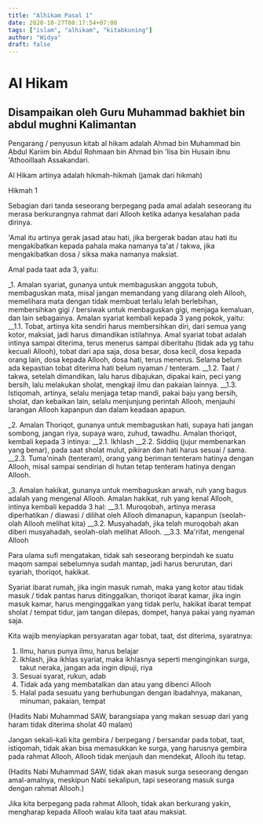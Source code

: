 ```yaml
---
title: "Alhikam Pasal 1"
date: 2020-10-27T08:17:54+07:00
tags: ["islam", "alhikam", "kitabkuning"]
author: "Widya"
draft: false
---
```


# Al Hikam
## Disampaikan oleh Guru Muhammad bakhiet bin abdul mughni Kalimantan

Pengarang / penyusun kitab al hikam adalah Ahmad bin Muhammad bin Abdul Kariim bin Abdul Rohmaan bin Ahmad bin 'Iisa bin Husain ibnu 'Athooillaah Assakandari.

Al Hikam artinya adalah hikmah-hikmah (jamak dari hikmah)

Hikmah 1

Sebagian dari tanda seseorang berpegang pada amal adalah seseorang itu merasa berkurangnya rahmat dari Allooh ketika adanya kesalahan pada dirinya.

'Amal itu artinya gerak jasad atau hati, jika bergerak badan atau hati itu mengakibatkan kepada pahala maka namanya ta'at / takwa, jika mengakibatkan dosa / siksa maka namanya maksiat.

Amal pada taat ada 3, yaitu:

_1. Amalan syariat, gunanya untuk membaguskan anggota tubuh, membaguskan mata, misal jangan memandang yang dilarang oleh Allooh, memelihara mata dengan tidak membuat terlalu lelah berlebihan, membersihkan gigi / bersiwak untuk menbaguskan gigi, menjaga kemaluan, dan lain sebagainya.
Amalan syariat kembali kepada 3 yang pokok, yaitu:
__1.1. Tobat, artinya kita sendiri harus membersihkan diri, dari semua yang kotor, maksiat, jadi harus dimandikan istilahnya.
Amal syariat tobat adalah intinya sampai diterima, terus menerus sampai diberitahu (tidak ada yg tahu kecuali Allooh), tobat dari apa saja, dosa besar, dosa kecil, dosa kepada orang lain, dosa kepada Allooh, dosa hati, terus menerus.
Selama belum ada kepastian tobat diterima hati belum nyaman / tenteram.
__1.2. Taat / takwa, setelah dimandikan, lalu harus dibajukan, dipakai kain, peci yang bersih, lalu melakukan sholat, mengkaji ilmu dan pakaian lainnya.
__1.3. Istiqomah, artinya, selalu menjaga tetap mandi, pakai baju yang bersih, sholat, dan kebaikan lain, selalu menjunjung perintah Allooh, menjauhi larangan Allooh kapanpun dan dalam keadaan apapun.

_2. Amalan Thoriqot, gunanya untuk membaguskan hati, supaya hati jangan sombong, jangan riya, supaya waro, zuhud, tawadhu.
Amalan thoriqot, kembali kepada 3 intinya:
__2.1. Ikhlash
__2.2. Siddiiq (jujur membenarkan yang benar), pada saat sholat mulut, pikiran dan hati harus sesuai / sama.
__2.3. Tuma'ninah (tenteram), orang yang beriman tenteram hatinya dengan Allooh, misal sampai sendirian di hutan tetap tenteram hatinya dengan Allooh.

_3. Amalan hakikat, gunanya untuk membaguskan arwah, ruh yang bagus adalah yang mengenal Allooh.
Amalan hakikat, ruh yang kenal Allooh, intinya kembali kepadda 3 hal:
__3.1. Muroqobah, artinya merasa diperhatikan / diawasi / dilihat oleh Allooh dimanapun, kapanpun (seolah-olah Allooh melihat kita)
__3.2. Musyahadah, jika telah muroqobah akan diberi musyahadah, seolah-olah melihat Allooh.
__3.3. Ma'rifat, mengenal Allooh

Para ulama sufi mengatakan, tidak sah seseorang berpindah ke suatu maqom sampai sebelumnya sudah mantap, jadi harus berurutan, dari syariah, thoriqot, hakikat.

Syariat ibarat rumah, jika ingin masuk rumah, maka yang kotor atau tidak masuk / tidak pantas harus ditinggalkan, thoriqot ibarat kamar, jika ingin masuk kamar, harus menginggalkan yang tidak perlu, hakikat ibarat tempat sholat / tempat tidur, jam tangan dilepas, dompet, hanya pakai yang nyaman saja.

Kita wajib menyiapkan persyaratan agar tobat, taat, dst diterima, syaratnya:

1. Ilmu, harus punya ilmu, harus belajar
2. Ikhlash, jika ikhlas syariat, maka ikhlasnya seperti menginginkan surga, takut neraka, jangan ada ingin dipuji, riya
3. Sesuai syarat, rukun, adab
4. Tidak ada yang membatalkan dan atau yang dibenci Allooh
5. Halal pada sesuatu yang berhubungan dengan ibadahnya, makanan, minuman, pakaian, tempat

(Hadits Nabi Muhammad SAW, barangsiapa yang makan sesuap dari yang haram tidak diterima sholat 40 malam)

Jangan sekali-kali kita gembira / berpegang / bersandar pada tobat, taat, istiqomah, tidak akan bisa memasukkan ke surga, yang harusnya gembira pada rahmat Allooh, Allooh tidak menjauh dan mendekat, Allooh itu tetap.

(Hadits Nabi Muhammad SAW, tidak akan masuk surga seseorang dengan amal-amalnya, meskipun Nabi sekalipun, tapi seseorang masuk surga dengan rahmat Allooh.)

Jika kita berpegang pada rahmat Allooh, tidak akan berkurang yakin, mengharap kepada Allooh walau kita taat atau maksiat.
